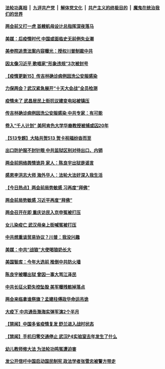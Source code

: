 ####  [法轮功真相](../../../../basic/blob/master/README.md?t=05131331) &nbsp;|&nbsp; [九评共产党](../../../../9ping.md/blob/master/README.md?t=05131331) &nbsp;|&nbsp; [解体党文化](../../../../jtdwh.md/blob/master/README.md?t=05131331)  &nbsp;|&nbsp; [共产主义的终极目的](../../../../gczydzjmd.md/blob/master/README.md?t=05131331) &nbsp;|&nbsp; [魔鬼在统治我们的世界](../../../../mgztzwmdsj.md/blob/master/README.md?t=05131331) 

#### [两会前又打一虎 首艘航母设计总指挥深夜落马](../pages/prog204/a102845555.md?t=05131331) 

#### [美媒：后疫情时代  中国或面临史无前例失业潮](../pages/prog204/a102845554.md?t=05131331) 

#### [美参院追责法案内容曝光：授权川普制裁中共](../pages/prog204/a102845464.md?t=05131331) 

#### [因太像习近平 歌唱家“形象违规”3次被封号](../pages/prog204/a102844975.md?t=05131331) 

#### [【疫情更新15】传吉林确诊病例因洗公安服感染](../pages/prog204/a102843601.md?t=05131331) 


#### [力保两会？武汉紧急展开“十天大会战”全员检测](../pages/prog204/a102845233.md?t=05131331) 

#### [疫情未了 武昌居民上街抗议建变电站被镇压](../pages/prog204/a102845251.md?t=05131331) 

#### [传吉林确诊病例因洗公安服感染 中共专家：有可能](../pages/prog204/a102845294.md?t=05131331) 

#### [卷入“千人计划” 美阿肯色大学华裔教授被捕或囚20年](../pages/prog204/a102845264.md?t=05131331) 

#### [【513专题】大陆共贺513 贺卡祝福纷沓而至](../pages/prog204/a102845288.md?t=05131331) 

#### [出口防护服不封针眼 中共监狱区别对待出口、内销](../pages/prog204/a102845238.md?t=05131331) 

#### [两会前网络舆情诡异 家人：陈良宇出狱是谣言](../pages/prog204/a102845180.md?t=05131331) 

#### [感恩李洪志大师 海外华人：法轮大法好深入我生活](../pages/prog204/a102845130.md?t=05131331) 

#### [【今日热点】两会前局势敏感 习再度“拜佛”](../pages/prog204/a102844869.md?t=05131331) 

#### [两会前局势敏感 习近平再度“拜佛”](../pages/prog204/a102844927.md?t=05131331) 

#### [两会召开在即 重庆访民入京申冤被打压](../pages/prog204/a102844951.md?t=05131331) 

#### [女儿染疫亡 武汉母亲上街喊冤被打压](../pages/prog204/a102844935.md?t=05131331) 

#### [中共想重谈贸易协议？川普：我没兴趣](../pages/prog204/a102844871.md?t=05131331) 

#### [美媒：中共“战狼”大使喝狼奶长大](../pages/prog204/a102844856.md?t=05131331) 

#### [美国智库：今年大选前 推倒中共防火墙](../pages/prog204/a102844743.md?t=05131331) 

#### [陈良宇被曝出狱 曾因一事大骂江泽民](../pages/prog204/a102844644.md?t=05131331) 

#### [中共长征火箭失控坠毁 美军曝残骸掉落点](../pages/prog204/a102844607.md?t=05131331) 

#### [两会来临拿谁祭旗？孟建柱傅政华命运吊诡](../pages/prog204/a102844572.md?t=05131331) 

#### [大疫下 中共通告渤海实弹军演2个半月](../pages/prog204/a102844510.md?t=05131331) 


#### [【禁闻】中国多省疫情复发 舒兰进入战时状态](../pages/prog204/a102844342.md?t=05131331) 

#### [【禁闻】手机归零交通停止 武汉P4实验室去年发生了什么](../pages/prog204/a102844471.md?t=05131331) 

#### [幼儿教师修大法 为法轮功鸣冤遭迫害](../pages/prog204/a102844479.md?t=05131331) 

#### [发公开信吁中国启动国民制宪 政法学者张雪忠被警方带走](../pages/prog204/a102844422.md?t=05131331) 

